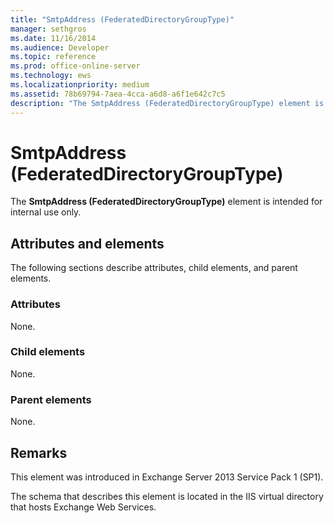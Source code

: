 ```yaml
---
title: "SmtpAddress (FederatedDirectoryGroupType)"
manager: sethgros
ms.date: 11/16/2014
ms.audience: Developer
ms.topic: reference
ms.prod: office-online-server
ms.technology: ews
ms.localizationpriority: medium
ms.assetid: 78b69794-7aea-4cca-a6d8-a6f1e642c7c5
description: "The SmtpAddress (FederatedDirectoryGroupType) element is intended for internal use only."
---
```


# SmtpAddress (FederatedDirectoryGroupType)

The **SmtpAddress (FederatedDirectoryGroupType)** element is intended for internal use only. 

## Attributes and elements

The following sections describe attributes, child elements, and parent elements.
  
### Attributes

None.
  
### Child elements

None.
  
### Parent elements

None.
  
## Remarks

This element was introduced in Exchange Server 2013 Service Pack 1 (SP1).
  
The schema that describes this element is located in the IIS virtual directory that hosts Exchange Web Services.
  

